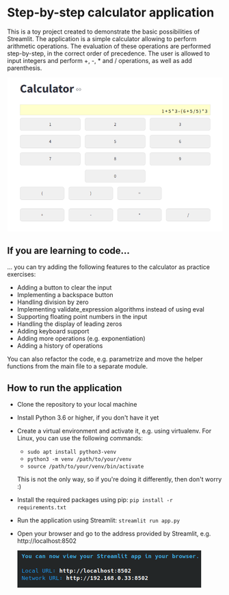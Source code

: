 # Step-by-step calculator application

This is a toy project created to demonstrate the basic possibilities of Streamlit. The application is a simple
calculator allowing to perform arithmetic operations. The evaluation of these operations are performed step-by-step, in
the correct order of precedence. The user is allowed to input integers and perform +, -, * and / operations, as well as
add parenthesis.

![](readme_images/screenshot.png)

## If you are learning to code...

... you can try adding the following features to the calculator as practice exercises:
- Adding a button to clear the input
- Implementing a backspace button
- Handling division by zero
- Implementing validate_expression algorithms instead of using eval
- Supporting floating point numbers in the input
- Handling the display of leading zeros
- Adding keyboard support
- Adding more operations (e.g. exponentiation)
- Adding a history of operations

You can also refactor the code, e.g. parametrize and move the helper functions from the main file to a separate module.

## How to run the application
- Clone the repository to your local machine
- Install Python 3.6 or higher, if you don't have it yet
- Create a virtual environment and activate it, e.g. using virtualenv. For Linux, you can use the following commands:
   - ```sudo apt install python3-venv```
   - ```python3 -m venv /path/to/your/venv```
   - ```source /path/to/your/venv/bin/activate```
  
  This is not the only way, so if you're doing it differently, then don't worry :)
- Install the required packages using pip: ```pip install -r requirements.txt```
- Run the application using Streamlit: ```streamlit run app.py```
- Open your browser and go to the address provided by Streamlit, e.g. http://localhost:8502

  ![](readme_images/url.png)